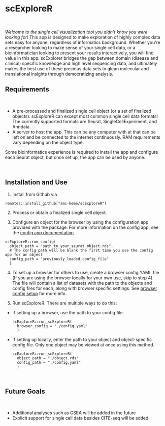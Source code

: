 # scExploreR

<br>

*Welcome to the single cell visualization tool you didn't know you were looking for!* This app is designed to make exploration of highly complex data sets easy for anyone, regardless of informatics background. Whether you're a researcher looking to make sense of your single cell data, or a bioinformatician looking to present your results interactively, you will find value in this app. scExplorer bridges the gap between domain (disease and clinical) specific knowledge and high level sequencing data, and ultimately makes the best use of these precious data sets to glean molecular and translational insights through democratizing analysis. 

## Requirements

<br>

* A pre-processed and finalized single cell object (or a set of finalized objects). scExploreR can except most common single cell data formats! The currently supported formats are Seurat, SingleCellExperiment, and Anndata.
* A server to host the app. This can be any computer with at that can be left on and be connected to the internet continuously. RAM requirements vary depending on the object type.
<!-- Add page on HDF5 storage, and put a link here -->
  <!-- For Seurat objects, you need at least as much RAM as the size of the object in memory, but the size of the object can be considerably greater than the available RAM for Anndata and SingleCellExperiment objects using HDF5 storage. -->

Some bioinformatics experience is required to install the app and configure each Seurat object, but once set up, the app can be used by anyone.

<br>

## Installation and Use

1. Install from Github via
```
remotes::install_github("amc-heme/scExploreR")
```
2. Process or obtain a finalized single cell object.

3. Configure an object for the browser by using the configuration app provided with the package. For more information on the config app, see the [config app documentation]().
```
scExploreR::run_config(
  object_path = "path_to_your_seurat_object.rds",
  # The config path will be blank the first time you use the config app for an object
  config_path = "previously_loaded_config_file"
  )
```

4. To set up a browser for others to use, create a browser config YAML file (If you are using the browser locally for your own use, skip to step 4). The file will contain a list of datasets with the path to the objects and config files for each, along with browser specific settings. See [browser config setup]() for more info.

5. Run scExploreR. There are multiple ways to do this: 

<ul>
  <li>
  If setting up a browser, use the path to your config file.
  
  ```
  scExploreR::run_scExploreR(
    browser_config = "./config.yaml"
    )
  ```
  
  </li>
  <li>
  If setting up locally, enter the path to your object and object-specific config file. Only one object may be viewed at once using this method. 
  
  ```
  scExploreR::run_scExploreR(
    object_path = "./object.rds"
    config_path = "./config.yaml"
    )
  ```
  
  </li>
</ul>
<br>



## Future Goals

<br>

<!-- As stated above, the current version of the app requires manually fitting each new object to its own specific version of the app. Future versions of the app will be able to accept *any* Seurat object, automatically detect (or user specified) metadata values of interest, and build the app to provide exploration of that object. 

<br>
-->

* Additional analyses such as GSEA will be added in the future
* Explicit support for single cell data besides CITE-seq will be added.

<br>

